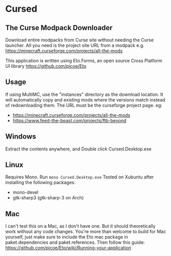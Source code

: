 # Cursed
## The Curse Modpack Downloader

Download entire modpacks from Curse site without needing the Curse launcher. All you need is the project site URL from a modpack
e.g. https://minecraft.curseforge.com/projects/all-the-mods

This application is written using Eto.Forms, an open source Cross Platform UI library https://github.com/picoe/Eto

## Usage
If using MultiMC, use the "instances" directory as the download location. It will automatically copy and existing mods where the versions match instead of redownloading them.
The URL must be the curseforge project page. eg:
* https://minecraft.curseforge.com/projects/all-the-mods
* https://www.feed-the-beast.com/projects/ftb-beyond

## Windows
Extract the contents anywhere, and Double click Cursed.Desktop.exe

## Linux
Requires Mono. Run `mono Cursed.Desktop.exe` Tested on Xubuntu after installing the following packages:
* mono-devel
* gtk-sharp3 (gtk-sharp-3 on Arch)

## Mac
I can't test this on a Mac, as I don't have one. But it should theoretically work without any code changes. 
You're more than welcome to build for Mac yourself, just make sure to include the Eto mac package in paket.dependencies and paket.references. 
Then follow this guide: https://github.com/picoe/Eto/wiki/Running-your-application
